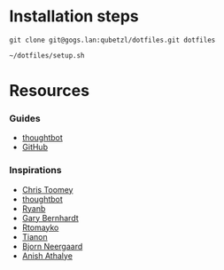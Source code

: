 # Installation steps

`git clone git@gogs.lan:qubetzl/dotfiles.git dotfiles`

`~/dotfiles/setup.sh`

# Resources
### Guides
- [thoughtbot](https://thoughtbot.com/upcase/videos/intro-to-dotfiles)
- [GitHub](https://dotfiles.github.io/)

### Inspirations
- [Chris Toomey](https://github.com/christoomey/dotfiles)
- [thoughtbot](https://github.com/thoughtbot/dotfiles)
- [Ryanb](https://github.com/ryanb/dotfiles)
- [Gary Bernhardt](https://github.com/garybernhardt/dotfiles)
- [Rtomayko](https://github.com/rtomayko/dotfiles)
- [Tianon](https://github.com/tianon/home)
- [Bjorn Neergaard](https://github.com/neersighted/dotfiles)
- [Anish Athalye](https://github.com/anishathalye/dotfiles)
